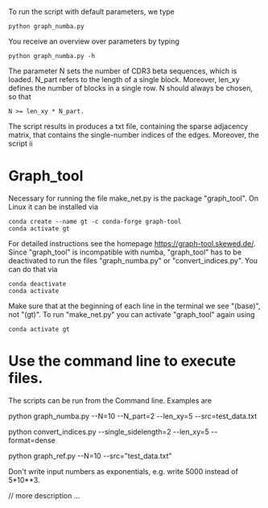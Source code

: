 To run the script with default parameters, we type

    python graph_numba.py 

You receive an overview over parameters by typing

    python graph_numba.py -h

The parameter N sets the number of CDR3 beta sequences, which is loaded. N_part refers to the length of a single block. Moreover, len_xy defines the number of blocks in a single row. N should always be chosen, so that

    N >= len_xy * N_part.

The script results in produces a txt file, containing the sparse adjacency matrix, that contains the single-number indices of the edges. Moreover, the script ii

# Graph_tool
Necessary for running the file make_net.py is the package "graph_tool". 
On Linux it can be installed via 
    
    conda create --name gt -c conda-forge graph-tool
    conda activate gt
    
For detailed instructions see the homepage https://graph-tool.skewed.de/.
Since "graph_tool" is incompatible with numba, "graph_tool" has to be deactivated to run the 
files "graph_numba.py" or "convert_indices.py". You can do that via

    conda deactivate
    conda activate
    
Make sure that at the beginning of each line in the terminal we see "(base)", not "(gt)". To run 
"make_net.py" you can activate "graph_tool" again using 

    conda activate gt

# Use the command line to execute files. 
The scripts can be run from the Command line. Examples are

python graph_numba.py --N=10 --N_part=2 --len_xy=5 --src=test_data.txt

python convert_indices.py --single_sidelength=2 --len_xy=5 --format=dense

python graph_ref.py --N=10 --src="test_data.txt"

Don't write input numbers as exponentials, e.g. write 5000 instead of 5*10**3.

// more description ...
